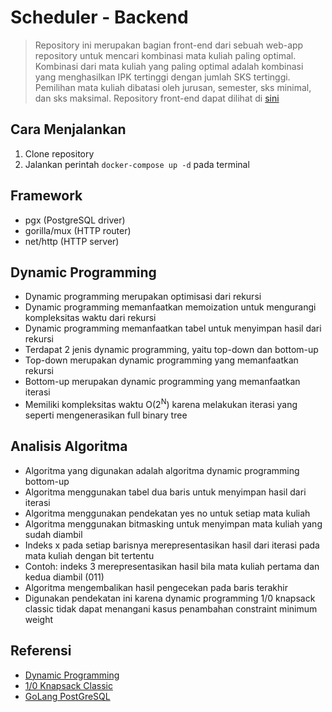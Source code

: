 # Scheduler - Backend
> Repository ini merupakan bagian front-end dari sebuah web-app repository untuk mencari kombinasi mata kuliah paling optimal.
> Kombinasi dari mata kuliah yang paling optimal adalah kombinasi yang menghasilkan IPK tertinggi dengan jumlah SKS tertinggi.
> Pemilihan mata kuliah dibatasi oleh jurusan, semester, sks minimal, dan sks maksimal.
> Repository front-end dapat dilihat di [sini](https://github.com/Marthenn/scheduler-frontend)

## Cara Menjalankan
1. Clone repository
2. Jalankan perintah `docker-compose up -d` pada terminal

## Framework
- pgx (PostgreSQL driver)
- gorilla/mux (HTTP router)
- net/http (HTTP server)

## Dynamic Programming
- Dynamic programming merupakan optimisasi dari rekursi
- Dynamic programming memanfaatkan memoization untuk mengurangi kompleksitas waktu dari rekursi
- Dynamic programming memanfaatkan tabel untuk menyimpan hasil dari rekursi
- Terdapat 2 jenis dynamic programming, yaitu top-down dan bottom-up
- Top-down merupakan dynamic programming yang memanfaatkan rekursi
- Bottom-up merupakan dynamic programming yang memanfaatkan iterasi
- Memiliki kompleksitas waktu O(2<sup>N</sup>) karena melakukan iterasi yang seperti mengenerasikan full binary tree

## Analisis Algoritma
- Algoritma yang digunakan adalah algoritma dynamic programming bottom-up
- Algoritma menggunakan tabel dua baris untuk menyimpan hasil dari iterasi
- Algoritma menggunakan pendekatan yes no untuk setiap mata kuliah
- Algoritma menggunakan bitmasking untuk menyimpan mata kuliah yang sudah diambil
- Indeks x pada setiap barisnya merepresentasikan hasil dari iterasi pada mata kuliah dengan bit tertentu
- Contoh: indeks 3 merepresentasikan hasil bila mata kuliah pertama dan kedua diambil (011)
- Algoritma mengembalikan hasil pengecekan pada baris terakhir
- Digunakan pendekatan ini karena dynamic programming 1/0 knapsack classic tidak dapat menangani kasus penambahan constraint minimum weight

## Referensi
- [Dynamic Programming](https://www.geeksforgeeks.org/dynamic-programming/)
- [1/0 Knapsack Classic](https://www.geeksforgeeks.org/0-1-knapsack-problem-dp-10/)
- [GoLang PostGreSQL](https://www.cockroachlabs.com/)
